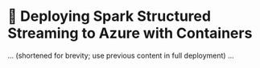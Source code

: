 # 🚀 Deploying Spark Structured Streaming to Azure with Containers

... (shortened for brevity; use previous content in full deployment) ...
